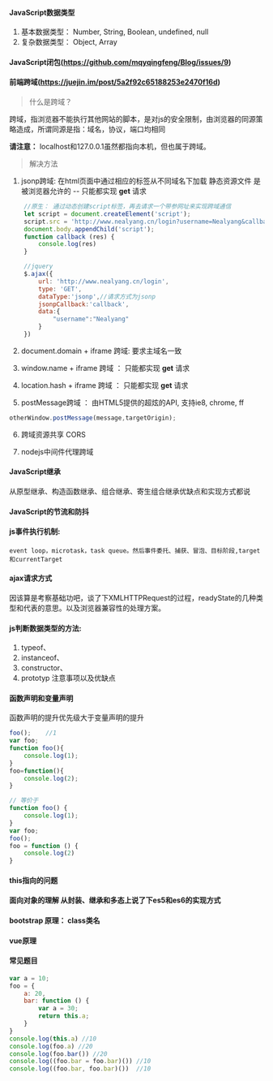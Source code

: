 #### JavaScript数据类型
1. 基本数据类型： Number, String, Boolean, undefined, null 
2. 复杂数据类型： Object, Array

#### JavaScript闭包(https://github.com/mqyqingfeng/Blog/issues/9)

#### 前端跨域(https://juejin.im/post/5a2f92c65188253e2470f16d)
> 什么是跨域？

跨域，指浏览器不能执行其他网站的脚本，是对js的安全限制，由浏览器的同源策略造成，所谓同源是指：域名，协议，端口均相同

**请注意：** localhost和127.0.0.1虽然都指向本机，但也属于跨域。

> 解决方法

1. jsonp跨域: 在html页面中通过相应的标签从不同域名下加载 静态资源文件 是被浏览器允许的 -- 只能都实现 **get** 请求 
```js
    //原生： 通过动态创建script标签，再去请求一个带参网址来实现跨域通信
    let script = document.createElement('script');
    script.src = 'http://www.nealyang.cn/login?username=Nealyang&callback=callback';
    document.body.appendChild('script');
    function callback (res) {
        console.log(res)
    }

    //jquery
    $.ajax({
        url: 'http://www.nealyang.cn/login',
        type: 'GET',
        dataType:'jsonp',//请求方式为jsonp
        jsonpCallback:'callback',
        data:{
            "username":"Nealyang"
        }
    })
```
2. document.domain + iframe 跨域: 要求主域名一致

3. window.name + iframe 跨域 ： 只能都实现 **get** 请求 

4. location.hash + iframe 跨域 ： 只能都实现 **get** 请求 

5. postMessage跨域 ： 由HTML5提供的超炫的API, 支持ie8, chrome, ff
```js
otherWindow.postMessage(message,targetOrigin);
```
6. 跨域资源共享 CORS

7. nodejs中间件代理跨域

#### JavaScript继承 
从原型继承、构造函数继承、组合继承、寄生组合继承优缺点和实现方式都说

#### JavaScript的节流和防抖

#### js事件执行机制: 
	event loop，microtask，task queue。然后事件委托、捕获、冒泡、目标阶段,target和currentTarget

#### ajax请求方式
因该算是考察基础功吧，谈了下XMLHTTPRequest的过程，readyState的几种类型和代表的意思。以及浏览器兼容性的处理方案。

#### js判断数据类型的方法:
1. typeof、
2. instanceof、
3. constructor、
4. prototyp
注意事项以及优缺点

#### 函数声明和变量声明 
函数声明的提升优先级大于变量声明的提升
```js
foo();    //1
var foo;
function foo(){
    console.log(1);
}
foo=function(){
    console.log(2);
}

// 等价于
function foo() {
    console.log(1);
}
var foo;
foo();
foo = function () {
    console.log(2)
}
```

#### this指向的问题

#### 面向对象的理解 从封装、继承和多态上说了下es5和es6的实现方式

#### bootstrap 原理： class类名

#### vue原理


#### 常见题目
```js
var a = 10;
foo = {
	a: 20,
	bar: function () {
		var a = 30;
		return this.a;
	}
}
console.log(this.a) //10
console.log(foo.a) //20
console.log(foo.bar()) //20
console.log((foo.bar = foo.bar)()) //10
console.log((foo.bar, foo.bar)())  //10
```
